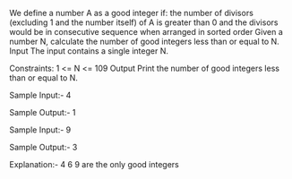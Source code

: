 We define a number A as a good integer if:
the number of divisors (excluding 1 and the number itself) of A is greater than 0 and the divisors would be in consecutive sequence when arranged in sorted order
Given a number N, calculate the number of good integers less than or equal to N.
Input
The input contains a single integer N.

Constraints:
1 <= N <= 109
Output
Print the number of good integers less than or equal to N.

Sample Input:-
4

Sample Output:-
1

Sample Input:-
9

Sample Output:-
3

Explanation:- 4 6 9 are the only good integers
